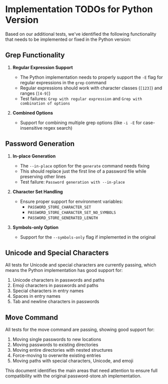 # Implementation TODOs for Python Version

Based on our additional tests, we've identified the following functionality that needs to be implemented or fixed in the Python version:

## Grep Functionality

1. **Regular Expression Support**
   - The Python implementation needs to properly support the `-E` flag for regular expressions in the `grep` command
   - Regular expressions should work with character classes (`[123]`) and ranges (`[4-9]`)
   - Test failures: `Grep with regular expression` and `Grep with combination of options`

2. **Combined Options**
   - Support for combining multiple grep options (like `-i -E` for case-insensitive regex search)

## Password Generation

1. **In-place Generation**
   - The `--in-place` option for the `generate` command needs fixing
   - This should replace just the first line of a password file while preserving other lines
   - Test failure: `Password generation with --in-place`

2. **Character Set Handling**
   - Ensure proper support for environment variables:
     - `PASSWORD_STORE_CHARACTER_SET`
     - `PASSWORD_STORE_CHARACTER_SET_NO_SYMBOLS`
     - `PASSWORD_STORE_GENERATED_LENGTH`

3. **Symbols-only Option**
   - Support for the `--symbols-only` flag if implemented in the original

## Unicode and Special Characters

All tests for Unicode and special characters are currently passing, which means the Python implementation has good support for:

1. Unicode characters in passwords and paths
2. Emoji characters in passwords and paths
3. Special characters in entry names
4. Spaces in entry names
5. Tab and newline characters in passwords

## Move Command

All tests for the move command are passing, showing good support for:

1. Moving single passwords to new locations
2. Moving passwords to existing directories
3. Moving entire directories with nested structures
4. Force-moving to overwrite existing entries
5. Moving paths with special characters, Unicode, and emoji

This document identifies the main areas that need attention to ensure full compatibility with the original password-store.sh implementation.
